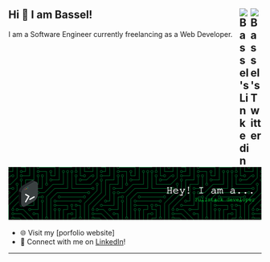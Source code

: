 

## Hi 👋 I am Bassel!  <a href="https://twitter.com/____Bassel" target="_blank" rel="nofollow"><img align="right" alt="Bassel's Twitter" width="22px" src="https://cdn.jsdelivr.net/npm/simple-icons@v3/icons/twitter.svg" /></a><a href="https://www.linkedin.com/in/bassel-abdelkader-6b0953221/" target="_blank" rel="nofollow"><img align="right" alt="Bassel's Linkedin" width="22px" src="https://cdn.jsdelivr.net/npm/simple-icons@v3/icons/linkedin.svg" /></a>

I am a Software Engineer currently freelancing as a Web Developer.


![Header](github-header-image.png)

- 🌐 Visit my [porfolio website]
- 🔗  Connect with me on [LinkedIn](https://www.linkedin.com/in/bassel-abdelkader/)!

---


